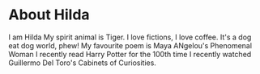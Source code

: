 # About Hilda
I am Hilda
My spirit animal is Tiger.
I love fictions, I love coffee.
It's a dog eat dog world, phew!
My favourite poem is Maya ANgelou's Phenomenal Woman
I recently read Harry Potter for the 100th time
I recently watched Guillermo Del Toro's Cabinets of Curiosities.
